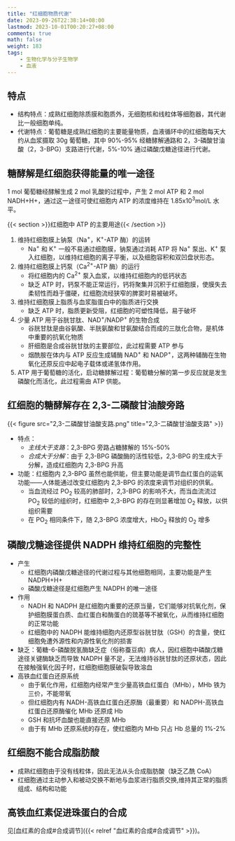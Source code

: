 ```yaml
---
title: "红细胞物质代谢"
date: 2023-09-26T22:38:14+08:00
lastmod: 2023-10-01T00:20:27+08:00
comments: true
math: false
weight: 183
tags:
    - 生物化学与分子生物学
    - 血液
---
```


## 特点

- 结构特点：成熟红细胞除质膜和胞质外，无细胞核和线粒体等细胞器，其代谢比一般细胞单纯。
- 代谢特点：葡萄糖是成熟红细胞的主要能量物质，血液循环中的红细胞每天大约从血浆摄取 30g 葡萄糖，其中 90%-95% 经糖酵解通路和 2，3-磷酸甘油酸（2，3-BPG）支路进行代谢，5%-10% 通过磷酸戊糖途径进行代谢。

## 糖酵解是红细胞获得能量的唯一途径

1 mol 葡萄糖经酵解生成 2 mol 乳酸的过程中，产生 2 mol ATP 和 2 mol NADH+H+，通过这一途径可使红细胞内 ATP 的浓度维持在 1.85x10<sup>3</sup>mol/L 水平。

{{< section >}}红细胞中 ATP 的主要用途{{< /section >}}

1. 维持红细胞膜上钠泵（Na<sup>+</sup>，K<sup>+</sup>-ATP 酶）的运转
    - Na<sup>+</sup> 和 K<sup>+</sup> 一般不易通过细胞膜，钠泵通过消耗 ATP 将 Na<sup>+</sup> 泵出、K<sup>+</sup> 泵入红细胞，以维持红细胞的离子平衡，以及细胞容积和双凹盘状形态。
2. 维持红细胞膜上钙泵（Ca<sup>2+</sup>-ATP 酶）的运行
    - 将红细胞内的 Ca<sup>2+</sup> 泵入血浆，以维持红细胞内的低钙状态
    - 缺乏 ATP 时，钙泵不能正常运行，钙将聚集并沉积于红细胞膜，使膜失去柔韧性而趋于僵硬，红细胞流经狭窄的脾窦时易被破坏。
3. 维持红细胞膜上脂质与血浆脂蛋白中的脂质进行交换
    - 缺乏 ATP 时，脂质更新受阻，红细胞的可塑性降低，易于破坏
4. 少量 ATP 用于谷胱甘肽、NAD<sup>+</sup>/NADP<sup>+</sup> 的生物合成
    - 谷胱甘肽是由谷氨酸、半胱氨酸和甘氨酸结合而成的三肽化合物，是机体中重要的抗氧化物质
    - 肝细胞是合成谷胱甘肽的主要部位，此过程需要 ATP 参与
    - 烟酰胺在体内与 ATP 反应生成辅酶 NAD<sup>+</sup> 和 NADP<sup>+</sup>，这两种辅酶在生物氧化还原反应中起电子载体或递氢体作用。
5. ATP 用于葡萄糖的活化，启动糖酵解过程：葡萄糖分解的第一步反应就是发生磷酸化而活化，此过程需由 ATP 供能。

## 红细胞的糖酵解存在 2,3-二磷酸甘油酸旁路

{{< figure src="2,3-二磷酸甘油酸支路.png" title="2,3-二磷酸甘油酸支路" >}}

- 特点：
    - *主线大于支路*：2,3-BPG 旁路占糖酵解的 15%-50%
    - *合成大于分解*：由于 2,3-BPG 磷酸酶的活性较低，2,3-BPG 的生成大于分解，造成红细胞内 2,3-BPG 升高
- 功能：红细胞内 2,3-BPG 虽然也能供能，但主要功能是调节血红蛋白的运氧功能——人体能通过改变红细胞内 2,3-BPG 的浓度来调节对组织的供氧。
    - 当血流经过 PO<sub>2</sub> 较高的肺部时，2,3-BPG 的影响不大，而当血流流过 PO<sub>2</sub> 较低的组织时，红细胞中 2,3-BPG 的存在则显著增加 O<sub>2</sub> 释放，以供组织需要
    - 在 PO<sub>2</sub> 相同条件下，随 2,3-BPG 浓度增大，HbO<sub>2</sub> 释放的 O<sub>2</sub> 增多

## 磷酸戊糖途径提供 NADPH 维持红细胞的完整性

- 产生
    - 红细胞内磷酸戊糖途径的代谢过程与其他细胞相同，主要功能是产生 NADPH+H+
    - 磷酸戊糖途径是红细胞产生 NADPH 的唯一途径
- 作用
    - NADH 和 NADPH 是红细胞内重要的还原当量，它们能够对抗氧化剂，保护细胞膜蛋白质、血红蛋白和酶蛋白的巯基等不被氧化，从而维持红细胞的正常功能
    - 红细胞中的 NADPH 能维持细胞内还原型谷胱甘肽（GSH）的含量，使红细胞免遭外源性和内源性氧化剂的损害
- 缺乏：葡糖-6-磷酸脱氢酶缺乏症（俗称蚕豆病）病人，因红细胞中磷酸戊糖途径关键酶缺乏而导致 NADPH 量不足，无法维持谷胱甘肽的还原状态，因此在接触强氧化因子时，红细胞细胞膜破裂导致溶血
- 高铁血红蛋白还原系统
    - 由于氧化作用，红细胞内经常产生少量高铁血红蛋白（MHb），MHb 铁为三价，不能带氧
    - 但红细胞内有 NADH-高铁血红蛋白还原酶（最重要）和 NADPH-高铁血红蛋白还原酶催化 MHb 还原成 Hb
    - GSH 和抗坏血酸也能直接还原 MHb
    - 由于有 MHb 还原系统的存在，使红细胞内 MHb 只占 Hb 总量的 1%-2%

## 红细胞不能合成脂肪酸

- 成熟红细胞由于没有线粒体，因此无法从头合成脂肪酸（缺乏乙酰 CoA）
- 红细胞通过主动参入和被动交换不断地与血浆进行脂质交换,维持其正常的脂质组成、结构和功能

## 高铁血红素促进珠蛋白的合成

见[血红素的合成#合成调节]({{< relref "血红素的合成#合成调节" >}})。

